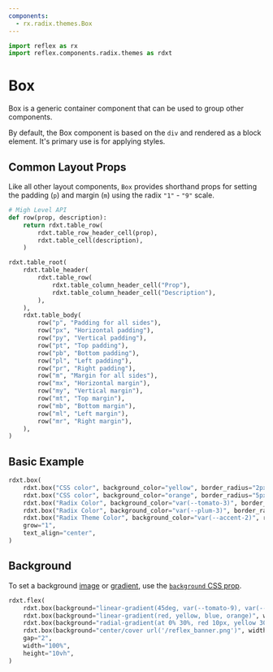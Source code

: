 ```yaml
---
components:
  - rx.radix.themes.Box
---
```


```python exec
import reflex as rx
import reflex.components.radix.themes as rdxt
```

# Box

Box is a generic container component that can be used to group other components.

By default, the Box component is based on the `div` and rendered as a block element. It's primary use is for applying styles.

## Common Layout Props

Like all other layout components, `Box` provides shorthand props for
setting the padding (`p`) and margin (`m`) using the radix `"1"` - `"9"` scale.

```python exec
# Migh Level API
def row(prop, description):
    return rdxt.table_row(
        rdxt.table_row_header_cell(prop),
        rdxt.table_cell(description),
    )
```

```python eval
rdxt.table_root(
    rdxt.table_header(
        rdxt.table_row(
            rdxt.table_column_header_cell("Prop"),
            rdxt.table_column_header_cell("Description"),
        ),
    ),
    rdxt.table_body(
        row("p", "Padding for all sides"),
        row("px", "Horizontal padding"),
        row("py", "Vertical padding"),
        row("pt", "Top padding"),
        row("pb", "Bottom padding"),
        row("pl", "Left padding"),
        row("pr", "Right padding"),
        row("m", "Margin for all sides"),
        row("mx", "Horizontal margin"),
        row("my", "Vertical margin"),
        row("mt", "Top margin"),
        row("mb", "Bottom margin"),
        row("ml", "Left margin"),
        row("mr", "Right margin"),
    ),
)
```

## Basic Example

```python demo
rdxt.box(
    rdxt.box("CSS color", background_color="yellow", border_radius="2px", width="20%", m="1", p="1"),
    rdxt.box("CSS color", background_color="orange", border_radius="5px", width="40%", m="2", p="2"),
    rdxt.box("Radix Color", background_color="var(--tomato-3)", border_radius="5px", width="60%", m="3", p="3"),
    rdxt.box("Radix Color", background_color="var(--plum-3)", border_radius="10px", width="80%", m="4", p="4"),
    rdxt.box("Radix Theme Color", background_color="var(--accent-2)", radius="full", width="100%", m="5", p="5"),
    grow="1",
    text_align="center",
)
```

## Background

To set a background [image](https://developer.mozilla.org/en-US/docs/Web/CSS/CSS_images) or
[gradient](https://developer.mozilla.org/en-US/docs/Web/CSS/CSS_images/Using_CSS_gradients),
use the [`background` CSS prop](https://developer.mozilla.org/en-US/docs/Web/CSS/background).

```python demo
rdxt.flex(
    rdxt.box(background="linear-gradient(45deg, var(--tomato-9), var(--plum-9))", width="20%", height="100%"),
    rdxt.box(background="linear-gradient(red, yellow, blue, orange)", width="20%", height="100%"),
    rdxt.box(background="radial-gradient(at 0% 30%, red 10px, yellow 30%, #1e90ff 50%)", width="20%", height="100%"),
    rdxt.box(background="center/cover url('/reflex_banner.png')", width="20%", height="100%"),
    gap="2",
    width="100%",
    height="10vh",
)
```